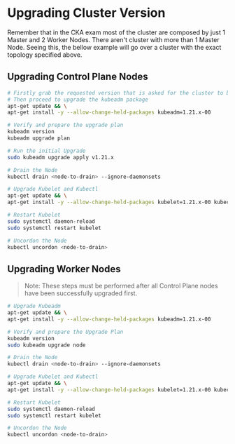 # Upgrading Cluster Version

Remember that in the CKA exam most of the cluster are composed by just 1 Master and 2 Worker Nodes. 
There aren't cluster with more than 1 Master Node. 
Seeing this, the bellow example will go over a cluster with the exact topology specified above. 

## Upgrading Control Plane Nodes

```bash
# Firstly grab the requested version that is asked for the cluster to be updated to.
# Then proceed to upgrade the kubeadm package
apt-get update && \
apt-get install -y --allow-change-held-packages kubeadm=1.21.x-00

# Verify and prepare the upgrade plan
kubeadm version
kubeadm upgrade plan

# Run the initial Upgrade
sudo kubeadm upgrade apply v1.21.x

# Drain the Node
kubectl drain <node-to-drain> --ignore-daemonsets

# Upgrade Kubelet and Kubectl
apt-get update && \
apt-get install -y --allow-change-held-packages kubelet=1.21.x-00 kubectl=1.21.x-00

# Restart Kubelet
sudo systemctl daemon-reload
sudo systemctl restart kubelet

# Uncordon the Node
kubectl uncordon <node-to-drain>
```

## Upgrading Worker Nodes

> Note: These steps must be performed after all Control Plane nodes have been successfully upgraded first. 

```bash
# Upgrade Kubeadm
apt-get update && \
apt-get install -y --allow-change-held-packages kubeadm=1.21.x-00

# Verify and prepare the Upgrade Plan
kubeadm version
sudo kubeadm upgrade node

# Drain the Node
kubectl drain <node-to-drain> --ignore-daemonsets

# Upgrade Kubelet and Kubectl
apt-get update && \
apt-get install -y --allow-change-held-packages kubelet=1.21.x-00 kubectl=1.21.x-00

# Restart Kubelet
sudo systemctl daemon-reload
sudo systemctl restart kubelet

# Uncordon the Node
kubectl uncordon <node-to-drain>
```
